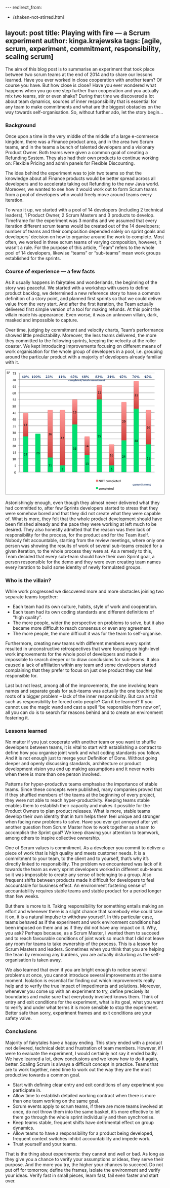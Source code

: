 --- redirect_from:
   - /shaken-not-stirred.html

layout: post 
title: Playing with fire — a Scrum experiment 
author: kinga.krajewska 
tags: [agile, scrum, experiment, commitment, responsibility, scaling scrum] 
---

The aim of this blog post is to summarise an experiment that took place between two 
scrum teams at the end of 2014 and to share our lessons learned. Have you ever worked
in close cooperation with another team? Of course you have. But how close is close? 
Have you ever wondered what happens when you go one step further than cooperation and 
you actually mix two teams, stir or even shake? During that time we discovered a lot about team dynamics, 
sources of inner responsibility that is essential for any team to make commitments and what are the biggest obstacles 
on the way towards self-organisation. So, without further ado, let the story begin…

### Background ###
Once upon a time in the very middle of the middle of a large e-commerce kingdom, there 
was a Finance product area, and in the area two Scrum teams, and in the teams a bunch of talented 
developers and a visionary Product Owner. Both teams were given a common goal of creating a Refunding System. 
They also had their own products to continue working on: Flexible Pricing and admin panels for Flexible Discounting. 

The idea behind the experiment was to join two teams so that the knowledge about all Finance 
products would be better spread across all developers and to accelerate taking out 
Refunding to the new Java world. Moreover, we wanted to see how it would work out to form Scrum teams from a pool of developers 
who would freely move around teams every iteration. 

To wrap it up, we started with a pool of 14 developers (including 2 technical leaders), 
1 Product Owner, 2 Scrum Masters and 3 products to develop. Timeframe for the experiment 
was 3 months and we assumed that every iteration different scrum teams would be created 
out of the 14 developers; number of teams and their composition depended solely on sprint goals 
and developers’ decision on how to organise around the work to complete. Most often, we worked in three scrum teams of varying composition, 
however, it wasn’t a rule. For the purpose of this article, “Team” refers to the whole pool of 14 developers, likewise “teams” or “sub-teams” 
mean work groups established for the sprints.  

### Course of experience — a few facts ###
As it usually happens in fairytales and wonderlands, the beginning of the story was peaceful. 
We started with a workshop with users to define product backlog, we determined a new reference story 
to have a common definition of a story point, and planned first sprints so that we could deliver 
value from the very start. And after the first iteration, the Team actually delivered first 
simple version of a tool for making refunds. At this point the villain made his appearance. 
Even worse, it was an unknown villain, dark, masked and impossible to capture. 

Over time, judging by commitment and velocity charts, Team’s performance showed little
predictability. Moreover, the less teams delivered, the more they committed to the following sprints, 
keeping the velocity at the roller coaster. We kept introducing improvements focusing 
on different means of work organisation for the whole group of developers in a pool, i.e. grouping around the particular product 
with a majority of developers already familiar with it.

![Velocity chart with % focus factor](/img/articles/2015-03-09-velocity.png "Velocity chart with % focus factor")

Astonishingly enough, even though they almost never delivered what they had committed to, after 
few Sprints developers started to stress that they were somehow bored and that they did not create what 
they were capable of. What is more, they felt that the whole product development should have been finished already 
and the pace they were working at left much to be desired. They also honestly admitted that 
the reason was their lack of responsibility for the process, for the product and for the Team itself. 
Nobody felt accountable, starting from the review meetings, where only one person was showing 
the results of work of several sub-teams created for a given iteration, to the whole process they were at. As a remedy to this, 
Team decided that every sub-team should have their own Sprint goal, a person responsible for the demo 
and they were even creating team names every iteration to build some identity of newly formulated groups.

### Who is the villain? ###
While work progressed we discovered more and more obstacles joining two separate 
teams together:

* Each team had its own culture, habits, style of work and cooperation.
* Each team had its own coding standards and different definitions of “high quality”.
* The more people, wider the perspective on problems to solve, but it also became more difficult to reach consensus or even any agreement.
* The more people, the more difficult it was for the team to self-organise.

Furthermore, creating new teams with different members every sprint resulted in unconstructive 
retrospectives that were focusing on high-level work improvements for the whole pool of developers 
and made it impossible to search deeper or to draw conclusions for sub-teams. It also caused 
a lack of affiliation within any team and some developers started complaining that they prefer to focus on 
just one product they can feel responsible for.

Last but not least, among all of the improvements, the one involving team names and separate goals for sub-teams was actually the one 
touching the roots of a bigger problem – lack of the inner responsibility. But can a trait such as responsibility be forced onto people? 
Can it be learned? If you cannot use the magic wand and cast a spell “be responsible from now on”, 
all you can do is to search for reasons behind and to create an environment fostering it.

### Lessons learned ###
No matter if you just cooperate with another team or you want to shuffle developers between teams, it is 
vital to start with establishing a contract to define how you organise joint work and what coding standards 
you follow. And it is not enough just to merge your Definition of Done. Without going deeper and openly 
discussing standards, architecture or product development vision you end up making assumptions and it never works 
when there is more than one person involved. 

Patterns for hyper-productive teams emphasise the importance of stable teams. Since these concepts were published, 
many companies proved that if they shuffled members of the teams at the beginning of every project, 
they were not able to reach hyper-productivity. Keeping teams stable enables them to establish their capacity 
and makes it possible for the Product Owners to plan product releases. What is more, stable teams develop 
their own identity that in turn helps them feel unique and stronger when facing new problems to solve. 
Have you ever got annoyed after yet another question from Scrum Master how to work together as a team to 
accomplish the Sprint goal? We keep drawing your attention to teamwork, among others to inspire collective ownership.

One of Scrum values is commitment. As a developer you commit to deliver a piece of work that is high quality 
and meets customer needs. It is a commitment to your team, to the client and to yourself, that’s why it’s 
directly linked to responsibility. The problem we encountered was lack of it towards the team as every sprint 
developers worked in different sub-teams so it was impossible to create any sense of belonging to a group. Also 
frequent shifts between products made it difficult for developers to feel accountable for business effect. 
An environment fostering sense of accountability requires stable teams and stable product for a period longer than few weeks. 

But there is more to it. Taking responsibility for something entails making an effort and whenever 
there is a slight chance that somebody else could take it on, it is a natural impulse to withdraw yourself. 
In this particular case, teams behaved as if the experiment and work environment conditions had been imposed on them 
and as if they did not have any impact on it. Why, you ask? Perhaps because, as a Scrum Master, I wanted them to succeed 
and to reach favourable conditions of joint work so much that I did not leave any room for teams 
to take ownership of the process. This is a lesson for Scrum Masters and leaders. Sometimes when you think 
that you are helping the team by removing any burdens, you are actually disturbing as the self-organisation is taken away. 

We also learned that even if you are bright enough to notice several problems 
at once, you cannot introduce several improvements at the same moment. Isolation is essential for finding out which 
improvements really help and to verify the true impact of impediments and solutions. Moreover, 
whenever you come up with an experiment to try, define precisely its boundaries and make sure that 
everybody involved knows them. Think of entry and exit conditions for the experiment, what is its goal, what you want 
to verify and under what terms it is more sensible to stop the experiment. Better safe than sorry, 
experiment frames and exit conditions are your safety valve. 

### Conclusions ###

Majority of fairytales have a happy ending. This story ended with a product not delivered, technical debt 
and frustration of team members. However, if I were to evaluate the experiment, I would certainly not say 
it ended badly. We have learned a lot, drew conclusions and we know how to do it again, better. Scaling Scrum is always a difficult concept in practice. 
Teams that are to work together, need time to work out the way they are the most productive towards a common goal.

* Start with defining clear entry and exit conditions of any experiment you participate in.
* Allow time to establish detailed working contract when there is more than one team working on the same goal.
* Scrum events apply to scrum teams, if there are more teams involved at once, do not throw them into the same basket, it’s more effective to let them go through the whole sprint individually and then synchronise.
* Keep teams stable, frequent shifts have detrimental effect on group dynamics.
* Allow teams to have a responsibility for a product being developed, frequent context switches inhibit accountability and impede work.
* Trust yourself and your teams.

That is the thing about experiments: they cannot end well or bad. As long as they give you a chance 
to verify your assumptions or ideas, they serve their purpose. And the more you try, the higher 
your chances to succeed. Do not put off for tomorrow, define the frames, isolate the environment 
and verify your ideas. Verify fast in small pieces, learn fast, fail even faster and start over.  

